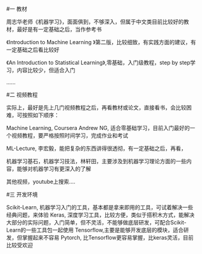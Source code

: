 #一 教材

 周志华老师《机器学习》，面面俱到，不够深入，但属于中文类目前比较好的教材，最好是有一定基础之后，当作参考书

《Introduction to Machine Learning 》第二版，比较细致，有实践方面的建议，有一定基础之后看比较好

《An Introduction to Statistical Learning》,零基础，入门级教程，step by step学习，内容比较少，但适合入门

......

#二 视频教程

实际上，最好是先上几门视频教程之后，再看教材或论文，直接看书，会比较困难，可按照如下顺序：

Machine Learning, Coursera  Andrew NG, 适合零基础学习，目前入门最好的一个视频教程，要严格按照时间学习，完成作业和考试

ML-Lecture, 李宏毅，能把复杂的东西讲得很透彻，有一定基础之后，再看，

机器学习基石，机器学习技法，林轩田，主要涉及到机器学习理论方面的一些内容，能够对机器学习有更深入的了解

其他视频，youtube上搜索....

#三 开发环境

Scikit-Learn, 机器学习入门的工具，基本都是拿来即用的工具，可试着解决一些经典问题，来体验
Keras, 深度学习工具，比较方便，类似于搭积木方式，能解决大部分的实际问题，入门简单，但不灵活，不能够做底层研发，可配合Scikit-Learn的一些工具包一起使用
Tensorflow,主要是能够开发底层的模块，适合研发，但掌握起来不容易
Pytorch, 比Tensorflow更容易掌握，比keras灵活，目前比较受欢迎
